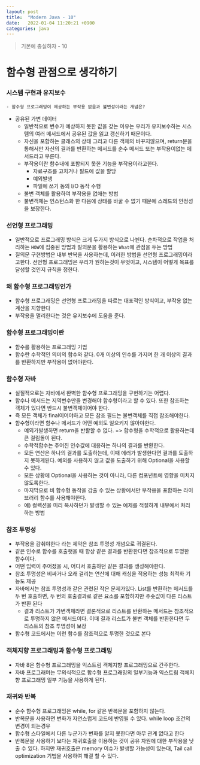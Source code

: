 ```yaml
---
layout: post
title:  "Modern Java - 10"
date:   2022-01-04 11:20:21 +0900
categories: java
---
```


> 기본에 충실하자 - 10

# 함수형 관점으로 생각하기

### 시스템 구현과 유지보수
    - 함수형 프로그래밍이 제공하는 부작용 없음과 불변성이라는 개념은?
- 공유된 가변 데이터
    - 일반적으로 변수가 예상하지 못한 값을 갖는 이유는 우리가 유지보수하는 시스템의 여러 메서드에서 공유된 값을 읽고 갱신하기 때문이다.
    - 자신을 포함하는 클래스의 상태 그리고 다른 객체의 바꾸지않으며, return문을 통해서만 자신의 결과를 반환하는 메서드를 순수 메서드 또는 부작용이없는 메서드라고 부른다.
    - 부작용이란 함수내에 포함되지 못한 기능을 부작용이라고한다.
        - 자료구조를 고치거나 필드에 값을 할당
        - 예외발생
        - 파일에 쓰기 동의 I/O 동작 수행
    - 불변 객체를 활용하여 부작용을 없애는 방법
    - 불변객체는 인스턴스화 한 다음에 상태를 바꿀 수 없기 때문에 스레드의 안정성을 보장한다.

### 선언형 프로그래밍
- 일반적으로 프로그래밍 방식은 크게 두가지 방식으로 나뉜다. 순차적으로 작업을 처리하는 `HOW`에 집중된 방법과 질의문을 활용하는 `What`에 관점을 두는 방법
- 질의문 구현방법은 내부 반복을 사용하는데, 이러한 방법을 선언형 프로그래밍이라고한다. 선언형 프로그래밍은 우리가 원하는것이 무엇이고, 시스템이 어떻게 목표를 달성할 것인지 규칙을 정한다.

### 왜 함수형 프로그래밍인가
- 함수형 프로그래밍은 선언형 프로그래밍을 따르는 대표적인 방식이고, 부작용 없는 계산을 지향한다
- 부작용을 멀리한다는 것은 유지보수에 도움을 준다.

### 함수형 프로그래밍이란
- 함수를 활용하는 프로그래밍 기법
- 함수란 수학적인 의미의 함수와 같다. 0개 이상의 인수를 가지며 한 개 이상의 결과를 반환하지만 부작용이 없어야한다.


### 함수형 자바
- 실질적으로는 자바에서 완벽한 함수형 프로그래밍을 구현하기는 어렵다.
- 함수나 메서드는 지역변수만을 변경해야 함수형이라고 할 수 있다. 또한 참조하는 객체가 있다면 반드시 불변객체이어야 한다.
- 즉 모든 객체가 final이어야하고 모든 참조 필드는 불변객체를 직접 참조해야한다.
- 함수형이라면 함수나 메서드가 어떤 예외도 일으키지 않아야한다.
    - 예외가발생하면 return을 반활할 수 없다. => 함수형을 수학적으로 활용하는데 큰 걸림돌이 된다.
    - 수학적함수는 주어진 인수값에 대응하는 하나의 결과를 반환한다.
    - 모든 연산은 하나의 결과를 도출하는데, 이때 에러가 발생한다면 결과를 도출하지 못하게된다. 예외를 사용하지 않고 값을 도출하기 위해 Optional을 사용할 수 있다.
    - 모든 상황에 Optional을 사용하는 것이 아니라, 다른 컴포넌트에 영향을 미치지 않도록한다.
    - 마지막으로 비 함수형 동작을 감출 수 있는 상황에서만 부작용을 포함하는 라이브러리 함수를 사용해야한다.
    - 예) 컬렉션을 미리 복사하던가 발생할 수 있는 예제를 적절하게 내부에서 처리하는 방법

### 참조 투명성
- 부작용을 감춰야한다 라는 제약은 참조 투명성 개념으로 귀결된다.
- 같은 인수로 함수를 호출햇을 때 항상 같은 결과를 반환한다면 참조적으로 투명한 함수이다.
- 어떤 입력이 주어졌을 시, 어디서 호출하던 같은 결과를 생성해야한다.
- 참조 투명성은 비싸거나 오래 걸리는 연산에 대해 캐싱을 적용하는 성능 최적화 기능도 제공
- 자바에서는 참조 투명성과 같은 관련된 작은 문제가있다. List를 반환하는 메서드를 두 번 호출하면, 두 번의 호출결과로 같은 요소를 포함하지만 주솟값이 다른 리스트가 반환 된다
    - 결과 리스트가 가변객체라면 결론적으로 리스트를 반환하는 메서드는 참조적으로 투명하지 않은 메서드이다. 이때 결과 리스트가 불변 객체를 반환한다면 두 리스트의 참조 투명성이 보장
- 함수형 코드에서는 이런 함수를 참조적으로 투명한 것으로 본다

### 객체지향 프로그래밍과 함수형 프로그래밍
- 자바 8은 함수형 프로그래밍을 익스트림 객체지향 프로그래밍으로 간주한다.
- 자바 프로그래머는 무의식적으로 함수형 프로그래밍의 일부기능과 익스트림 객체지향 프로그래밍 일부 기능을 사용하게 된다.

### 재귀와 반복
- 순수 함수형 프로그래밍은 while, for 같은 반복문을 포함하지 않는다.
- 반복문을 사용하면 변화가 자연스럽게 코드에 반영될 수 있다. while loop 조건의 변경이 되는경우
- 함수형 스타일에서 다른 누군가가 변화를 알지 못한다면 아무 관계 없다고 한다
- 반복문을 사용하기 보다는 재귀호출을 이용하는 것이 공유 자원에 대한 부작용을 낮출 수 있다. 하지만 재귀호출은 memory 이슈가 발생할 가능성이 있는대, Tail call optimization 기법을 사용하여 해결 할 수 있다.

